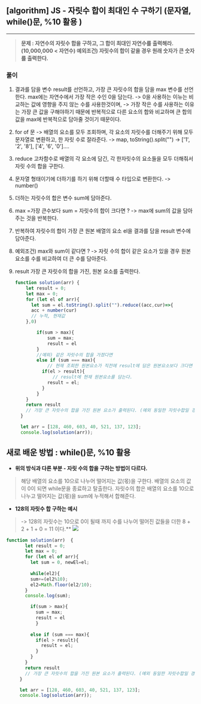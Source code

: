 ## [algorithm] JS - 자릿수 합이 최대인 수 구하기 (문자열, while()문, %10 활용 )

---



  >**문제 : 자연수의 자릿수 합을 구하고, 그 합이 최대인 자연수를 출력해라.  (10,000,000 < 자연수)
  >예외조건) 자릿수의 합이 같을 경우 원래 숫자가 큰 숫자를 출력한다.**

### 풀이

1. 결과를 담을 변수 result를 선언하고,
가장 큰 자릿수의 합을 담을 max 변수를 선언한다. max에는 자연수에서 가장 작은 수인 0을 담는다.
-> 0을 사용하는 이뉴는 비교하는 값에  영향을 주지 않는 수를 사용한것이며, 
-> 가장 작은 수를 사용하는 이유는 가장 큰 값을 구해야하기 때문에 반복적으로 다른 요소의 합와 비교하며 큰 합의 값을 max에 반복적으로 담아줄 것이기 때문이다.
2. for of 문 ->  배열의 요소를 모두 조회하며, 각 요소의 자릿수를 더해주기 위해 모두 문자열로 변환하고, 
        한 자릿 수로 잘라준다. -> map, toString().split("") 
      -> ['1', '2', '8'], ['4', '6', '0']....
3. reduce 고차함수로 배열의 각 요소에 담긴, 각 한자릿수의 요소들을 모두 더해줘서 자릿 수의 합을 구한다.
4. 문자열 형태이기에 더하기를 하기 위해 더할때 수 타입으로 변환한다. -> number()  
5. 더하는 자릿수의 합은 변수 sum에 담아준다.
6. max =가장 큰수보다 sum = 자릿수의 합이 크다면 ? -> max에 sum의 값을 담아주는 것을 반복한다.
7. 반복하여 자릿수의 합이 가장 큰 원본 배열의 요소 el을 결과를 담을 result 변수에 담아준다.
8. 예외조건) max와 sum이 같다면 ? 
    -> 자릿 수의 합이 같은 요소가 있을 경우 원본 요소를 수를 비교하여 더 큰 수를 담아준다.
9. result 가장 큰 자릿수의 합을 가진, 원본 요소를 출력한다. 
   
   
    ```js
    function solution(arr) {
        let result = 0;
        let max = 0;
        for (let el of arr){
          let sum = el.toString().split("").reduce((acc,cur)=>{
          acc + number(cur)
          // 누적, 현재값
        },0)
    
            if(sum > max){
                sum = max;
                result = el
            }
            //예외) 같은 자릿수의 합을 가졌다면
            else if (sum === max){
                // 현재 조회한 원본요소가 직전에 result에 담은 원본요소보다 크다면 
              if(el > result){
                  // result에 현재 원본요소를 담는다.
                result = el;
              }
            }
        }
        return result
        // 가장 큰 자릿수의 합을 가진 원본 요소가 출력된다. (예외 동일한 자릿수합일 경우 더 큰 원본 넘버타입의 요소가 담긴다)
      }
    
      let arr = [128, 460, 603, 40, 521, 137, 123];
      console.log(solution(arr));

## 새로 배운 방법 : while()문, %10 활용


- **위의 방식과 다른 부분 - 자릿 수의 합을 구하는 방법이 다르다.**
>
> 해당 배열의 요소를 10으로 나누어 떨어지는 값(몫)을 구한다.
> 배열의 요소의 값이 0이 되면 while문을 종료하고 탈출한다.
>자릿수의 합은 배열의 요소를 10으로 나누고 떨어지는 값(몫)을 sum에 누적해서 합해준다.
>

- **128의 자릿수 합 구하는 예시**
  
>-> 128의 자릿수는 10으로 0이 될때 까지 수를 나누어 떨어진 값들을 더한 8 + 2 + 1 + 0 = 11 이다.**
> ![](https://images.velog.io/images/estell/post/492ad2a9-f29d-455c-a766-5f6cdd2ca193/%E1%84%89%E1%85%B3%E1%84%8F%E1%85%B3%E1%84%85%E1%85%B5%E1%86%AB%E1%84%89%E1%85%A3%E1%86%BA%202022-02-10%20%E1%84%8B%E1%85%A9%E1%84%92%E1%85%AE%203.15.28.png)


 ```js
function solution(arr)  {
        let result = 0;
        let max = 0;
        for (let el of arr){
          let sum = 0, newEl=el;
      
          while(el2){
          sum+=(el2%10); 
          el2=Math.floor(el2/10); 
        }
        console.log(sum);

          if(sum > max){
            sum = max;
            result = el
            }
            
          else if (sum === max){
            if(el > result){
              result = el;
            }
          }
        }
        return result
        // 가장 큰 자릿수의 합을 가진 원본 요소가 출력된다. (예외 동일한 자릿수합일 경우 더 큰 원본 넘버타입의 요소가 담긴다)
      }

      let arr = [128, 460, 603, 40, 521, 137, 123];
      console.log(solution(arr));
 ```